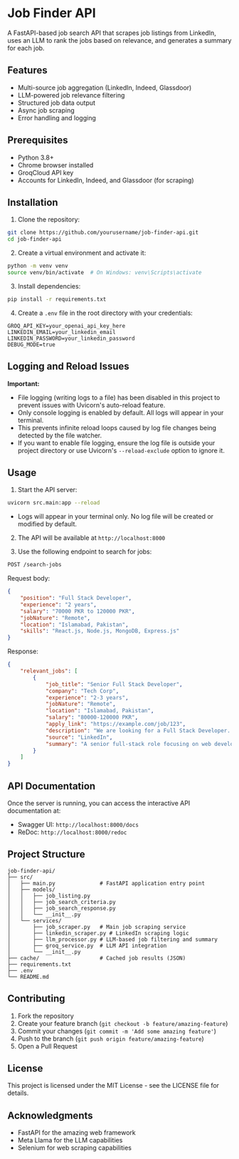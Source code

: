 # Job Finder API

A FastAPI-based job search API that scrapes job listings from LinkedIn, uses an LLM to rank the jobs based on relevance, and generates a summary for each job.

## Features

- Multi-source job aggregation (LinkedIn, Indeed, Glassdoor)
- LLM-powered job relevance filtering
- Structured job data output
- Async job scraping
- Error handling and logging

## Prerequisites

- Python 3.8+
- Chrome browser installed
- GroqCloud API key
- Accounts for LinkedIn, Indeed, and Glassdoor (for scraping)

## Installation

1. Clone the repository:
```bash
git clone https://github.com/yourusername/job-finder-api.git
cd job-finder-api
```

2. Create a virtual environment and activate it:
```bash
python -m venv venv
source venv/bin/activate  # On Windows: venv\Scripts\activate
```

3. Install dependencies:
```bash
pip install -r requirements.txt
```

4. Create a `.env` file in the root directory with your credentials:
```
GROQ_API_KEY=your_openai_api_key_here
LINKEDIN_EMAIL=your_linkedin_email
LINKEDIN_PASSWORD=your_linkedin_password
DEBUG_MODE=true
```

## Logging and Reload Issues

**Important:**
- File logging (writing logs to a file) has been disabled in this project to prevent issues with Uvicorn's auto-reload feature.
- Only console logging is enabled by default. All logs will appear in your terminal.
- This prevents infinite reload loops caused by log file changes being detected by the file watcher.
- If you want to enable file logging, ensure the log file is outside your project directory or use Uvicorn's `--reload-exclude` option to ignore it.

## Usage

1. Start the API server:
```bash
uvicorn src.main:app --reload
```

- Logs will appear in your terminal only. No log file will be created or modified by default.

2. The API will be available at `http://localhost:8000`

3. Use the following endpoint to search for jobs:

```bash
POST /search-jobs
```

Request body:
```json
{
    "position": "Full Stack Developer",
    "experience": "2 years",
    "salary": "70000 PKR to 120000 PKR",
    "jobNature": "Remote",
    "location": "Islamabad, Pakistan",
    "skills": "React.js, Node.js, MongoDB, Express.js"
}
```

Response:
```json
{
    "relevant_jobs": [
        {
            "job_title": "Senior Full Stack Developer",
            "company": "Tech Corp",
            "experience": "2-3 years",
            "jobNature": "Remote",
            "location": "Islamabad, Pakistan",
            "salary": "80000-120000 PKR",
            "apply_link": "https://example.com/job/123",
            "description": "We are looking for a Full Stack Developer...",
            "source": "LinkedIn",
            "summary": "A senior full-stack role focusing on web development..."
        }
    ]
}
```

## API Documentation

Once the server is running, you can access the interactive API documentation at:
- Swagger UI: `http://localhost:8000/docs`
- ReDoc: `http://localhost:8000/redoc`

## Project Structure

```
job-finder-api/
├── src/
│   ├── main.py              # FastAPI application entry point
│   ├── models/
│   │   ├── job_listing.py
│   │   ├── job_search_criteria.py
│   │   ├── job_search_response.py
│   │   └── __init__.py
│   └── services/
│       ├── job_scraper.py   # Main job scraping service
│       ├── linkedin_scraper.py # LinkedIn scraping logic
│       ├── llm_processor.py # LLM-based job filtering and summary
│       ├── groq_service.py  # LLM API integration
│       └── __init__.py
├── cache/                   # Cached job results (JSON)
├── requirements.txt
├── .env
└── README.md
```

## Contributing

1. Fork the repository
2. Create your feature branch (`git checkout -b feature/amazing-feature`)
3. Commit your changes (`git commit -m 'Add some amazing feature'`)
4. Push to the branch (`git push origin feature/amazing-feature`)
5. Open a Pull Request

## License

This project is licensed under the MIT License - see the LICENSE file for details.

## Acknowledgments

- FastAPI for the amazing web framework
- Meta Llama for the LLM capabilities
- Selenium for web scraping capabilities